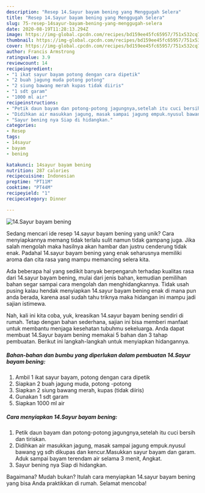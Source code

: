 ```yaml
---
description: "Resep 14.Sayur bayam bening yang Menggugah Selera"
title: "Resep 14.Sayur bayam bening yang Menggugah Selera"
slug: 75-resep-14sayur-bayam-bening-yang-menggugah-selera
date: 2020-08-19T11:28:13.294Z
image: https://img-global.cpcdn.com/recipes/bd159ee45fc65957/751x532cq70/14sayur-bayam-bening-foto-resep-utama.jpg
thumbnail: https://img-global.cpcdn.com/recipes/bd159ee45fc65957/751x532cq70/14sayur-bayam-bening-foto-resep-utama.jpg
cover: https://img-global.cpcdn.com/recipes/bd159ee45fc65957/751x532cq70/14sayur-bayam-bening-foto-resep-utama.jpg
author: Francis Armstrong
ratingvalue: 3.9
reviewcount: 14
recipeingredient:
- "1 ikat sayur bayam potong dengan cara dipetik"
- "2 buah jagung muda potong potong"
- "2 siung bawang merah kupas tidak diiris"
- "1 sdt garam"
- "1000 ml air"
recipeinstructions:
- "Petik daun bayam dan potong-potong jagungnya,setelah itu cuci bersih dan tiriskan."
- "Didihkan air masukkan jagung, masak sampai jagung empuk.nyusul bawang yg sdh dikupas dan kencur.Masukkan sayur bayam dan garam. Aduk sampai bayam terendam air selama 3 menit, Angkat."
- "Sayur bening nya Siap di hidangkan."
categories:
- Resep
tags:
- 14sayur
- bayam
- bening

katakunci: 14sayur bayam bening 
nutrition: 287 calories
recipecuisine: Indonesian
preptime: "PT11M"
cooktime: "PT44M"
recipeyield: "1"
recipecategory: Dinner

---
```



![14.Sayur bayam bening](https://img-global.cpcdn.com/recipes/bd159ee45fc65957/751x532cq70/14sayur-bayam-bening-foto-resep-utama.jpg)

Sedang mencari ide resep 14.sayur bayam bening yang unik? Cara menyiapkannya memang tidak terlalu sulit namun tidak gampang juga. Jika salah mengolah maka hasilnya akan hambar dan justru cenderung tidak enak. Padahal 14.sayur bayam bening yang enak seharusnya memiliki aroma dan cita rasa yang mampu memancing selera kita.



Ada beberapa hal yang sedikit banyak berpengaruh terhadap kualitas rasa dari 14.sayur bayam bening, mulai dari jenis bahan, kemudian pemilihan bahan segar sampai cara mengolah dan menghidangkannya. Tidak usah pusing kalau hendak menyiapkan 14.sayur bayam bening enak di mana pun anda berada, karena asal sudah tahu triknya maka hidangan ini mampu jadi sajian istimewa.


Nah, kali ini kita coba, yuk, kreasikan 14.sayur bayam bening sendiri di rumah. Tetap dengan bahan sederhana, sajian ini bisa memberi manfaat untuk membantu menjaga kesehatan tubuhmu sekeluarga. Anda dapat membuat 14.Sayur bayam bening memakai 5 bahan dan 3 tahap pembuatan. Berikut ini langkah-langkah untuk menyiapkan hidangannya.

<!--inarticleads1-->

##### Bahan-bahan dan bumbu yang diperlukan dalam pembuatan 14.Sayur bayam bening:

1. Ambil 1 ikat sayur bayam, potong dengan cara dipetik
1. Siapkan 2 buah jagung muda, potong -potong
1. Siapkan 2 siung bawang merah, kupas (tidak diiris)
1. Gunakan 1 sdt garam
1. Siapkan 1000 ml air




<!--inarticleads2-->

##### Cara menyiapkan 14.Sayur bayam bening:

1. Petik daun bayam dan potong-potong jagungnya,setelah itu cuci bersih dan tiriskan.
1. Didihkan air masukkan jagung, masak sampai jagung empuk.nyusul bawang yg sdh dikupas dan kencur.Masukkan sayur bayam dan garam. Aduk sampai bayam terendam air selama 3 menit, Angkat.
1. Sayur bening nya Siap di hidangkan.




Bagaimana? Mudah bukan? Itulah cara menyiapkan 14.sayur bayam bening yang bisa Anda praktikkan di rumah. Selamat mencoba!
